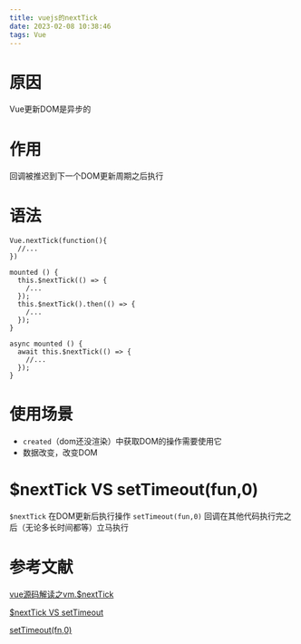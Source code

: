 ```yaml
---
title: vuejs的nextTick
date: 2023-02-08 10:38:46
tags: Vue
---
```


# 原因
Vue更新DOM是异步的

# 作用
回调被推迟到下一个DOM更新周期之后执行

# 语法
```
Vue.nextTick(function(){
  //...
})

mounted () {
  this.$nextTick(() => {
    /...
  });
  this.$nextTick().then(() => {
    /...
  });
}

async mounted () {
  await this.$nextTick(() => {
    //...
  });
}
```

# 使用场景
* `created`（dom还没渲染）中获取DOM的操作需要使用它
* 数据改变，改变DOM

# $nextTick VS setTimeout(fun,0)
`$nextTick` 在DOM更新后执行操作
`setTimeout(fun,0)` 回调在其他代码执行完之后（无论多长时间都等）立马执行

# 参考文献
[vue源码解读之vm.$nextTick](https://nlrx-wjc.github.io/Learn-Vue-Source-Code/instanceMethods/lifecycle.html#_3-vm-nexttick)

[$nextTick VS setTimeout](https://stackoverflow.com/questions/63669783/what-is-the-difference-between-using-vue-nexttick-vs-settimeout-0-in-vuejs)

[setTimeout(fn,0)](https://stackoverflow.com/questions/33955650/what-is-settimeout-doing-when-set-to-0-milliseconds/33963453#33963453)
